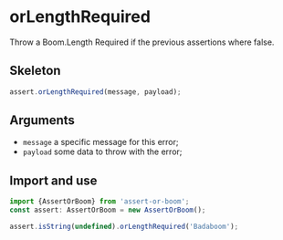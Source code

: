 # orLengthRequired

Throw a Boom.Length Required if the previous assertions where false.

## Skeleton

```ts
assert.orLengthRequired(message, payload);
```

## Arguments

- `message` a specific message for this error;
- `payload` some data to throw with the error;

## Import and use

```ts
import {AssertOrBoom} from 'assert-or-boom';
const assert: AssertOrBoom = new AssertOrBoom();

assert.isString(undefined).orLengthRequired('Badaboom');
```
